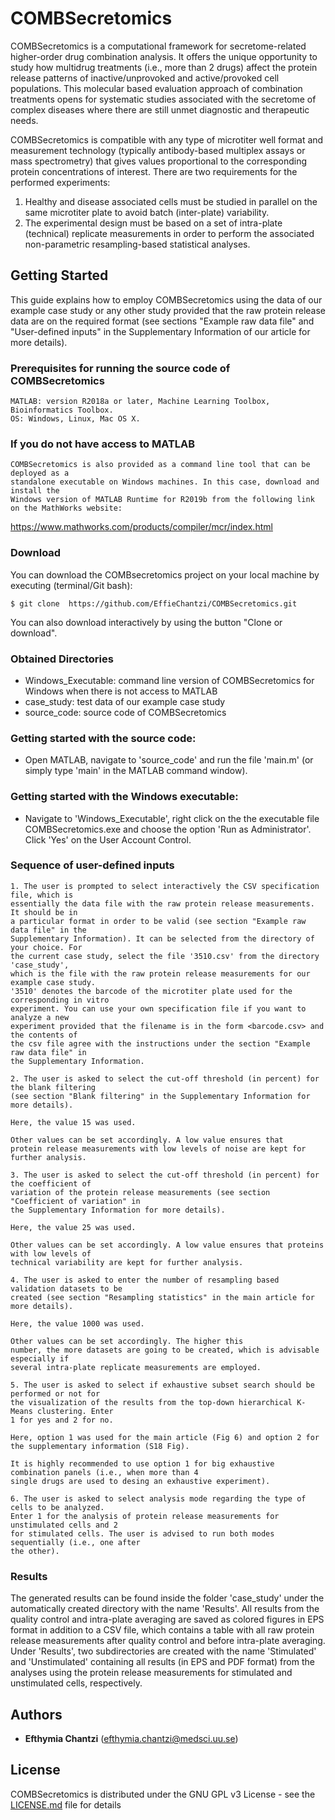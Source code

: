 # COMBSecretomics

COMBSecretomics is a computational framework for secretome-related higher-order drug combination analysis. It offers the unique opportunity to study how multidrug treatments (i.e., more than 2 drugs) affect the protein release patterns of inactive/unprovoked and active/provoked cell populations. This molecular based evaluation approach of combination treatments opens for systematic studies associated with the secretome of complex diseases where there are still unmet diagnostic and therapeutic needs. 

COMBSecretomics is compatible with any type of microtiter well format and measurement technology (typically antibody-based multiplex assays or mass spectrometry) that gives values proportional to the corresponding protein concentrations of interest. There are two requirements for the performed experiments:

1. Healthy and disease associated cells must be studied in parallel on the same microtiter plate to avoid batch (inter-plate) variability.
2. The experimental design must be based on a set of intra-plate (technical) replicate measurements in order to perform the associated non-parametric resampling-based statistical analyses. 


## Getting Started

This guide explains how to employ COMBSecretomics using the data of our example case study 
or any other study provided that the raw protein release data are on the required format 
(see sections "Example raw data file" and "User-defined inputs" in the Supplementary 
Information of our article for more details).

### Prerequisites for running the source code of COMBSecretomics
```
MATLAB: version R2018a or later, Machine Learning Toolbox, Bioinformatics Toolbox.
OS: Windows, Linux, Mac OS X.
```

### If you do not have access to MATLAB
```
COMBSecretomics is also provided as a command line tool that can be deployed as a 
standalone executable on Windows machines. In this case, download and install the
Windows version of MATLAB Runtime for R2019b from the following link on the MathWorks website:  
```
https://www.mathworks.com/products/compiler/mcr/index.html


### Download 
You can download the COMBsecretomics project on your local machine by executing (terminal/Git bash):
```
$ git clone  https://github.com/EffieChantzi/COMBSecretomics.git
```
You can also download interactively by using the button "Clone or download".

### Obtained Directories 
- Windows_Executable: command line version of COMBSecretomics for Windows when there is not access to MATLAB
- case_study: test data of our example case study
- source_code: source code of COMBSecretomics 

### Getting started with the source code:

- Open MATLAB, navigate to 'source_code' and run the file 'main.m' (or simply type 'main' in the MATLAB 
  command window).
  
### Getting started with the Windows executable:

- Navigate to 'Windows_Executable', right click on the the executable file COMBSecretomics.exe 
  and choose the option 'Run as Administrator'. Click 'Yes' on the User Account Control.
  
### Sequence of user-defined inputs

```
1. The user is prompted to select interactively the CSV specification file, which is 
essentially the data file with the raw protein release measurements. It should be in 
a particular format in order to be valid (see section "Example raw data file" in the
Supplementary Information). It can be selected from the directory of your choice. For 
the current case study, select the file '3510.csv' from the directory 'case_study',
which is the file with the raw protein release measurements for our example case study.
'3510' denotes the barcode of the microtiter plate used for the corresponding in vitro 
experiment. You can use your own specification file if you want to analyze a new 
experiment provided that the filename is in the form <barcode.csv> and the contents of
the csv file agree with the instructions under the section "Example raw data file" in 
the Supplementary Information.
```

```
2. The user is asked to select the cut-off threshold (in percent) for the blank filtering
(see section "Blank filtering" in the Supplementary Information for more details). 

Here, the value 15 was used. 

Other values can be set accordingly. A low value ensures that
protein release measurements with low levels of noise are kept for further analysis.
```
```
3. The user is asked to select the cut-off threshold (in percent) for the coefficient of 
variation of the protein release measurements (see section "Coefficient of variation" in
the Supplementary Information for more details). 

Here, the value 25 was used.

Other values can be set accordingly. A low value ensures that proteins with low levels of
technical variability are kept for further analysis.
```

```
4. The user is asked to enter the number of resampling based validation datasets to be 
created (see section "Resampling statistics" in the main article for more details). 

Here, the value 1000 was used.

Other values can be set accordingly. The higher this 
number, the more datasets are going to be created, which is advisable especially if 
several intra-plate replicate measurements are employed. 
```

```
5. The user is asked to select if exhaustive subset search should be performed or not for 
the visualization of the results from the top-down hierarchical K-Means clustering. Enter
1 for yes and 2 for no. 

Here, option 1 was used for the main article (Fig 6) and option 2 for the supplementary information (S18 Fig).

It is highly recommended to use option 1 for big exhaustive combination panels (i.e., when more than 4 
single drugs are used to desing an exhaustive experiment).
```

```
6. The user is asked to select analysis mode regarding the type of cells to be analyzed. 
Enter 1 for the analysis of protein release measurements for unstimulated cells and 2 
for stimulated cells. The user is advised to run both modes sequentially (i.e., one after
the other).
```

### Results

The generated results can be found inside the folder 'case_study' under the automatically 
created directory with the name 'Results'. All results from the quality control and intra-plate
averaging are saved as colored figures in EPS format in addition to a CSV file, which contains a
table with all raw protein release measurements after quality control and before intra-plate 
averaging. Under 'Results', two subdirectories are created with the name 'Stimulated' and 
'Unstimulated' containing all results (in EPS and PDF format) from the analyses using the protein
release measurements for stimulated and unstimulated cells, respectively. 


## Authors

* **Efthymia Chantzi** (efthymia.chantzi@medsci.uu.se)

## License

COMBSecretomics is distributed under the GNU GPL v3 License - see the [LICENSE.md](LICENSE.md) file for details
